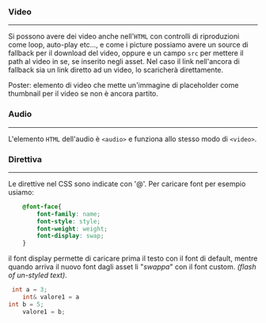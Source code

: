### Video
---
Si possono avere dei video anche nell'`HTML` con controlli di riproduzioni come loop, auto-play etc..., e come i picture possiamo avere un source di fallback per il download del video, oppure e un campo `src` per mettere il path al video in se, se inserito negli asset.
Nel caso il link nell'ancora di fallback sia un link diretto ad un video, lo scaricherà direttamente.

Poster: elemento di video che mette un'immagine di placeholder come thumbnail per il video se non è ancora partito.
### Audio
---
L'elemento `HTML` dell'audio è `<audio>` e funziona allo stesso modo di `<video>`.
### Direttiva 
----
Le direttive nel CSS sono indicate con '@'. Per caricare font per esempio usiamo: 

```css
	@font-face{
		font-family: name;
		font-style: style;
		font-weight: weight;
		font-display: swap; 
	}
```

il font display permette di caricare prima il testo con il font di default, mentre quando arriva il nuovo font dagli asset li "$swappa$" con il font custom. *(flash of un-styled text)*.

```cpp
 int a = 3;
	int& valore1 = a
int b = 5;
	valore1 = b;
```